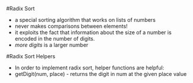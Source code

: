 #Radix Sort
- a special sorting algorithm that works on lists of numbers
- never makes comparisons between elements!
- it exploits the fact that information about the size of a number is encoded in the number of digits.
- *more digits* is a larger number

#Radix Sort Helpers
- In order to implement radix sort, helper functions are helpful:
- getDigit(num, place) - returns the digit in num at the given place value
